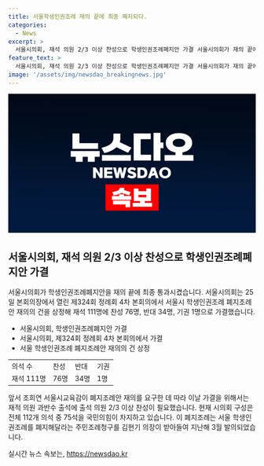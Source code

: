 ```yaml
---
title: 서울학생인권조례 재의 끝에 최종 폐지되다.
categories:
  - News
excerpt: >
  서울시의회, 재석 의원 2/3 이상 찬성으로 학생인권조례폐지안 가결 서울시의회가 재의 끝에 학생인권조례폐지안을 최종 통과시켰다. 4차 본회의에서 재석 111명 중 76명이 찬성했고, 이로써 조례폐지안이 가결됐다. 이는 지난해 발의된 주민조례청구를 김현기 의장이 받아들여 제출된 것으로, 서울 학생인권조례의 폐지를 요구한 것이다. 충남에 이어 두 번째로 학생인권조례가 폐지된 것으로, 더팩트는 24시간 제보를 기다린다. (150자)
feature_text: >
  서울시의회, 재석 의원 2/3 이상 찬성으로 학생인권조례폐지안 가결 서울시의회가 재의 끝에 학생인권조례폐지안을 최종 통과시켰다. 4차 본회의에서 재석 111명 중 76명이 찬성했고, 이로써 조례폐지안이 가결됐다. 이는 지난해 발의된 주민조례청구를 김현기 의장이 받아들여 제출된 것으로, 서울 학생인권조례의 폐지를 요구한 것이다. 충남에 이어 두 번째로 학생인권조례가 폐지된 것으로, 더팩트는 24시간 제보를 기다린다. (150자)
image: '/assets/img/newsdao_breakingnews.jpg'
---
```


<p><img src="/assets/img/newsdao_breakingnews.jpg" alt="koreaapp 속보" /></p>

<h2 data-ke-size="size26">서울시의회, 재석 의원 2/3 이상 찬성으로 학생인권조례폐지안 가결</h2>

<p data-ke-size="size16">서울시의회가 학생인권조례폐지안을 재의 끝에 최종 통과시켰습니다. 서울시의회는 25일 본회의장에서 열린 제324회 정례회 4차 본회의에서 서울시 학생인권조례 폐지조례안 재의의 건을 상정해 재석 111명에 찬성 76명, 반대 34명, 기권 1명으로 가결했습니다.</p>

<ul>
    <li>서울시의회, 학생인권조례폐지안 가결</li>
    <li>서울시의회, 제324회 정례회 4차 본회의에서 가결</li>
    <li>서울 학생인권조례 폐지조례안 재의의 건 상정</li>
</ul>

<table>
    <tr>
        <td>의석 수</td>
        <td>찬성</td>
        <td>반대</td>
        <td>기권</td>
    </tr>
    <tr>
        <td>재석 111명</td>
        <td>76명</td>
        <td>34명</td>
        <td>1명</td>
    </tr>
</table>

<p data-ke-size="size16">앞서 조희연 서울시교육감이 폐지조례안 재의를 요구한 데 따라 이날 가결을 위해서는 재적 의원 과반수 출석에 출석 의원 2/3 이상 찬성이 필요했습니다. 현재 시의회 구성은 전체 112개 의석 중 75석을 국민의힘이 차지하고 있습니다. 이 폐지조례는 서울 학생인권조례를 폐지해달라는 주민조례청구를 김현기 의장이 받아들여 지난해 3월 발의되었습니다.</p>
실시간 뉴스 속보는, <a href="https://newsdao.kr" rel="dofollow">https://newsdao.kr</a>


